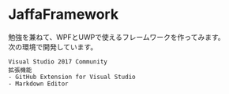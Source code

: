 # JaffaFramework

勉強を兼ねて、WPFとUWPで使えるフレームワークを作ってみます。  
次の環境で開発しています。 

    Visual Studio 2017 Community
    拡張機能
    - GitHub Extension for Visual Studio
    - Markdown Editor

